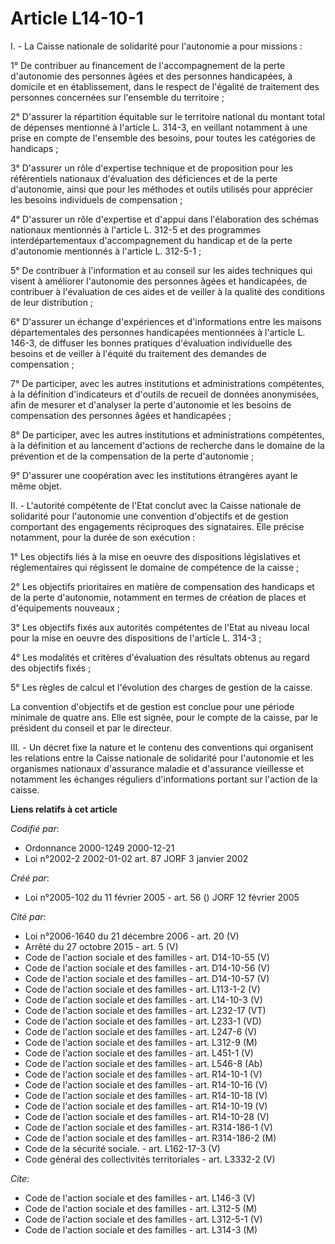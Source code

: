 # Article L14-10-1

I. - La Caisse nationale de solidarité pour l'autonomie a pour missions :

1° De contribuer au financement de l'accompagnement de la perte d'autonomie des personnes âgées et des personnes handicapées,
à domicile et en établissement, dans le respect de l'égalité de traitement des personnes concernées sur l'ensemble du
territoire ;

2° D'assurer la répartition équitable sur le territoire national du montant total de dépenses mentionné à l'article L. 314-3,
en veillant notamment à une prise en compte de l'ensemble des besoins, pour toutes les catégories de handicaps ;

3° D'assurer un rôle d'expertise technique et de proposition pour les référentiels nationaux d'évaluation des déficiences et
de la perte d'autonomie, ainsi que pour les méthodes et outils utilisés pour apprécier les besoins individuels de
compensation ;

4° D'assurer un rôle d'expertise et d'appui dans l'élaboration des schémas nationaux mentionnés à l'article L. 312-5 et des
programmes interdépartementaux d'accompagnement du handicap et de la perte d'autonomie mentionnés à l'article L. 312-5-1 ;

5° De contribuer à l'information et au conseil sur les aides techniques qui visent à améliorer l'autonomie des personnes
âgées et handicapées, de contribuer à l'évaluation de ces aides et de veiller à la qualité des conditions de leur
distribution ;

6° D'assurer un échange d'expériences et d'informations entre les maisons départementales des personnes handicapées
mentionnées à l'article L. 146-3, de diffuser les bonnes pratiques d'évaluation individuelle des besoins et de veiller à
l'équité du traitement des demandes de compensation ;

7° De participer, avec les autres institutions et administrations compétentes, à la définition d'indicateurs et d'outils de
recueil de données anonymisées, afin de mesurer et d'analyser la perte d'autonomie et les besoins de compensation des
personnes âgées et handicapées ;

8° De participer, avec les autres institutions et administrations compétentes, à la définition et au lancement d'actions de
recherche dans le domaine de la prévention et de la compensation de la perte d'autonomie ;

9° D'assurer une coopération avec les institutions étrangères ayant le même objet.

II. - L'autorité compétente de l'Etat conclut avec la Caisse nationale de solidarité pour l'autonomie une convention
d'objectifs et de gestion comportant des engagements réciproques des signataires. Elle précise notamment, pour la durée de
son exécution :

1° Les objectifs liés à la mise en oeuvre des dispositions législatives et réglementaires qui régissent le domaine de
compétence de la caisse ;

2° Les objectifs prioritaires en matière de compensation des handicaps et de la perte d'autonomie, notamment en termes de
création de places et d'équipements nouveaux ;

3° Les objectifs fixés aux autorités compétentes de l'Etat au niveau local pour la mise en oeuvre des dispositions de
l'article L. 314-3 ;

4° Les modalités et critères d'évaluation des résultats obtenus au regard des objectifs fixés ;

5° Les règles de calcul et l'évolution des charges de gestion de la caisse.

La convention d'objectifs et de gestion est conclue pour une période minimale de quatre ans. Elle est signée, pour le compte
de la caisse, par le président du conseil et par le directeur.

III. - Un décret fixe la nature et le contenu des conventions qui organisent les relations entre la Caisse nationale de
solidarité pour l'autonomie et les organismes nationaux d'assurance maladie et d'assurance vieillesse et notamment les
échanges réguliers d'informations portant sur l'action de la caisse.

**Liens relatifs à cet article**

_Codifié par_:

  - Ordonnance 2000-1249 2000-12-21
  - Loi n°2002-2 2002-01-02 art. 87 JORF 3 janvier 2002

_Créé par_:

  - Loi n°2005-102 du 11 février 2005 - art. 56 () JORF 12 février 2005

_Cité par_:

  - Loi n°2006-1640 du 21 décembre 2006 - art. 20 (V)
  - Arrêté du 27 octobre 2015 - art. 5 (V)
  - Code de l'action sociale et des familles - art. D14-10-55 (V)
  - Code de l'action sociale et des familles - art. D14-10-56 (V)
  - Code de l'action sociale et des familles - art. D14-10-57 (V)
  - Code de l'action sociale et des familles - art. L113-1-2 (V)
  - Code de l'action sociale et des familles - art. L14-10-3 (V)
  - Code de l'action sociale et des familles - art. L232-17 (VT)
  - Code de l'action sociale et des familles - art. L233-1 (VD)
  - Code de l'action sociale et des familles - art. L247-6 (V)
  - Code de l'action sociale et des familles - art. L312-9 (M)
  - Code de l'action sociale et des familles - art. L451-1 (V)
  - Code de l'action sociale et des familles - art. L546-8 (Ab)
  - Code de l'action sociale et des familles - art. R14-10-1 (V)
  - Code de l'action sociale et des familles - art. R14-10-16 (V)
  - Code de l'action sociale et des familles - art. R14-10-18 (V)
  - Code de l'action sociale et des familles - art. R14-10-19 (V)
  - Code de l'action sociale et des familles - art. R14-10-28 (V)
  - Code de l'action sociale et des familles - art. R314-186-1 (V)
  - Code de l'action sociale et des familles - art. R314-186-2 (M)
  - Code de la sécurité sociale. - art. L162-17-3 (V)
  - Code général des collectivités territoriales - art. L3332-2 (V)

_Cite_:

  - Code de l'action sociale et des familles - art. L146-3 (V)
  - Code de l'action sociale et des familles - art. L312-5 (M)
  - Code de l'action sociale et des familles - art. L312-5-1 (V)
  - Code de l'action sociale et des familles - art. L314-3 (M)
